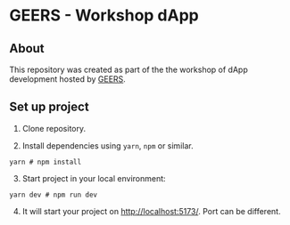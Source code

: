 # GEERS - Workshop dApp

## About

This repository was created as part of the the workshop of dApp development hosted by [GEERS](https://geers.in/blockchain).

## Set up project

1. Clone repository.

2. Install dependencies using `yarn`, `npm` or similar.

```
yarn # npm install
```

3. Start project in your local environment:

```
yarn dev # npm run dev
```

4. It will start your project on [http://localhost:5173/](http://localhost:5173/). Port can be different.
